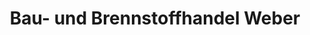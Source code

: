 ---
title: "Bau- und Brennstoffhandel Weber"
url: /weitra/bau-und-brennstoffhandel-weber/
shop: Baustoffe
---